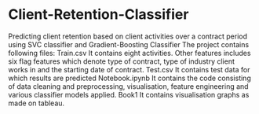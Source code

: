 # Client-Retention-Classifier
Predicting client retention based on client activities over a contract period using SVC classifier and Gradient-Boosting Classifier
The project contains following files:
Train.csv
It contains eight activities. Other features includes six flag features which denote type of contract, type of industry client works in and the starting date of contract.
Test.csv
It contains test data for which results are predicted
Notebook.ipynb
It contains the code consisting of data cleaning and preprocessing, visualisation, feature engineering and various classifier models applied.
Book1
It contains visualisation graphs as made on tableau.
